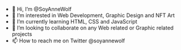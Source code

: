 - 👋 Hi, I’m @SoyAnneWolf
- 👀 I’m interested in Web Development, Graphic Design and NFT Art
- 🌱 I’m currently learning HTML, CSS and JavaScript
- 💞️ I’m looking to collaborate on any Web related or Graphic related projects
- 📫 How to reach me on Twitter @soyannewolf 

<!---
SoyAnneWolf/SoyAnneWolf is a ✨ special ✨ repository because its `README.md` (this file) appears on your GitHub profile.
You can click the Preview link to take a look at your changes.
--->
